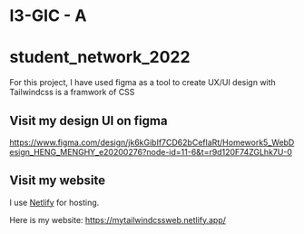 # I3-GIC - A

# student_network_2022
For this project, I have used figma as a tool to create UX/UI design with Tailwindcss is a framwork of CSS

## Visit my design UI on figma
   https://www.figma.com/design/jk6kGibIf7CD62bCeflaRt/Homework5_WebDesign_HENG_MENGHY_e20200276?node-id=11-6&t=r9d120F74ZGLhk7U-0
    
## Visit my website
   I use [Netlify](https://app.netlify.com/) for hosting.
   
   Here is my website: https://mytailwindcssweb.netlify.app/
